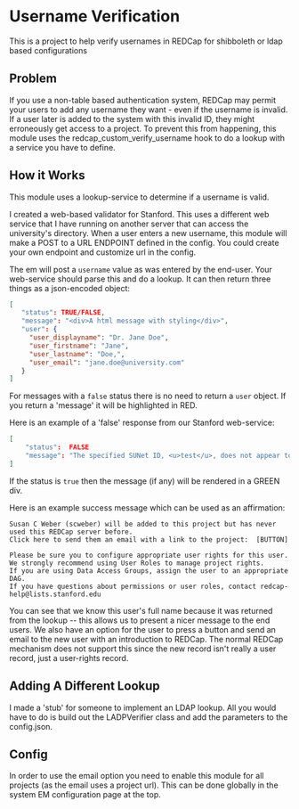 # Username Verification

This is a project to help verify usernames in REDCap for shibboleth or ldap based configurations

## Problem

If you use a non-table based authentication system, REDCap may permit your users to add any username
 they want - even if the username is invalid.  If a user later is added to the system with this
 invalid ID, they might erroneously get access to a project.  To prevent this from happening, this 
 module uses the redcap_custom_verify_username hook to do a lookup with a service you have
 to define.
 
 ## How it Works
 
 This module uses a lookup-service to determine if a username is valid.
 
 I created a web-based validator for Stanford.  This uses a different web service that I have running
 on another server that can access the university's directory.  When a user enters a new username, this module
 will make a POST to a URL ENDPOINT defined in the config.  You could create your own endpoint and customize
 url in the config.
 
 The em will post a `username` value as was entered by the end-user.  Your web-service should parse
 this and do a lookup.  It can then return three things as a json-encoded object:

 ```json
 [
    "status": TRUE/FALSE,
    "message": "<div>A html message with styling</div>",
    "user": {
      "user_displayname": "Dr. Jane Doe",
      "user_firstname": "Jane",
      "user_lastname": "Doe,",
      "user_email": "jane.doe@university.com"
    }
 ]
```

For messages with a `false` status there is no need to return a `user` object.  If you return a 'message' it will be highlighted in RED.

Here is an example of a 'false' response from our Stanford web-service:
```json
[
    "status":  FALSE
    "message": "The specified SUNet ID, <u>test</u>, does not appear to be valid.<br/><br/> Many users have email aliases (e.g. Jane.Doe@stanford.edu) where the email prefix is not the same as their SUNet ID.  A SUNet ID should be 8 characters or less without any periods or hyphens.<br>Try searching the <div class='text-center'><a href='https://stanford.rimeto.io/search/test' target='_BLANK'> <b>Stanford Directory</b></a></div> to find a user and their SUNet ID<br><br> If you are unable to locate your collaborator, contact them and request their ID."
]
```

If the status is `true` then the message (if any) will be rendered in a GREEN div.

Here is an example success message which can be used as an affirmation:
```
Susan C Weber (scweber) will be added to this project but has never used this REDCap server before.
Click here to send them an email with a link to the project:  [BUTTON]

Please be sure you to configure appropriate user rights for this user.
We strongly recommend using User Roles to manage project rights.
If you are using Data Access Groups, assign the user to an appropriate DAG.
If you have questions about permissions or user roles, contact redcap-help@lists.stanford.edu
```
You can see that we know this user's full name because it was returned from the lookup -- this allows us to present
a nicer message to the end users.  We also have an option for the user to press a button and send an email to the
new user with an introduction to REDCap.  The normal REDCap mechanism does not support this since the new record
isn't really a user record, just a user-rights record.

## Adding A Different Lookup

I made a 'stub' for someone to implement an LDAP lookup.  All you would have to do is build out the LADPVerifier class
and add the parameters to the config.json.

## Config

In order to use the email option you need to enable this module for all projects (as the email uses a project url).
This can be done globally in the system EM configuration page at the top.